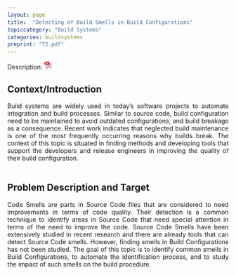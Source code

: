 ```yaml
---
layout: page
title:  "Detecting of Build Smells in Build Configurations"
topiccategory: "Build Systems"
categories: buildsystems
preprint: "T2.pdf"
---
```

Description: <a href="{{ site.url }}/topicsdata/T2.pdf"><img style="height:18px; width=10px;" src="/assets/icon-pdf.png" /></a>
<h2>Context/Introduction</h2>
<div style="text-align: justify">Build systems are widely used in today’s software projects to automate integration and build processes. Similar to source code, build configuration need to be maintained to avoid outdated configurations, and build breakage as a consequence. Recent work indicates that neglected build maintenance is one of the most frequently occurring reasons why builds break. The context of this topic is situated in finding methods and developing tools that support the developers and release engineers in improving the quality of their build configuration.</div>
<br/>
<h2>Problem Description and Target</h2>
<div style="text-align: justify">Code Smells are parts in Source Code files that are considered to need improvements in terms of code quality. Their detection is a common technique to identify areas in Source Code that need special attention in terms of the need to improve the code.  Source Code Smells have been extensively studied in recent research and there are already tools that can detect Source Code smells. However, finding smells in Build Configurations has not been studied. The goal of this topic is to identify common smells in Build Configurations, to automate the identification process, and to study the impact of such smells on the build procedure.</div>

